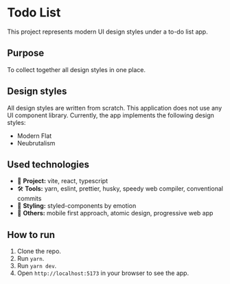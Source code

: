 # Todo List

This project represents modern UI design styles under a to-do list app.

## Purpose

To collect together all design styles in one place.

## Design styles

All design styles are written from scratch. This application does not use any UI component library. Currently, the app implements the following design styles:

- Modern Flat
- Neubrutalism

## Used technologies

- 🎁 **Project:** vite, react, typescript
- 🛠️ **Tools:** yarn, eslint, prettier, husky, speedy web compiler, conventional commits
- 🎨 **Styling:** styled-components by emotion
- 💎 **Others:** mobile first approach, atomic design, progressive web app

## How to run

1. Clone the repo.
2. Run `yarn`.
3. Run `yarn dev`.
4. Open `http://localhost:5173` in your browser to see the app.
